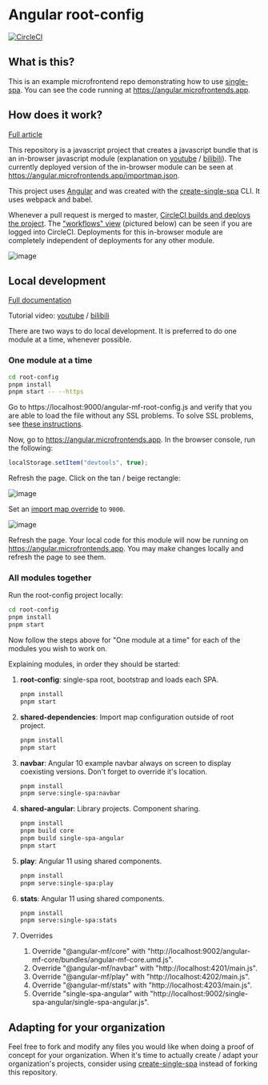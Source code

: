 # Angular root-config

[![CircleCI](https://circleci.com/gh/angular-microfrontends/root-config.svg?style=svg)](https://app.circleci.com/pipelines/github/angular-microfrontends/root-config)

## What is this?

This is an example microfrontend repo demonstrating how to use [single-spa](https://single-spa.js.org). You can see the code running at https://angular.microfrontends.app.

## How does it work?

[Full article](https://single-spa.js.org/docs/recommended-setup)

This repository is a javascript project that creates a javascript bundle that is an in-browser javascript module (explanation on [youtube](https://www.youtube.com/watch?v=Jxqiu6pdMSU&list=PLLUD8RtHvsAOhtHnyGx57EYXoaNsxGrTU&index=2) / [bilibili](https://www.bilibili.com/video/av83498486/)). The currently deployed version of the in-browser module can be seen at https://angular.microfrontends.app/importmap.json.

This project uses [Angular](https://angular.io) and was created with the [create-single-spa](https://single-spa.js.org/docs/create-single-spa) CLI. It uses webpack and babel.

Whenever a pull request is merged to master, [CircleCI builds and deploys the project](https://circleci.com/gh/angular-microfrontends/root-config). The ["workflows" view](https://circleci.com/gh/angular-microfrontends/workflows) (pictured below) can be seen if you are logged into CircleCI. Deployments for this in-browser module are completely independent of deployments for any other module.

![image](https://user-images.githubusercontent.com/5524384/75210801-5ba02700-573f-11ea-8064-46af165cba0a.png)

## Local development

[Full documentation](https://single-spa.js.org/docs/recommended-setup#local-development)

Tutorial video: [youtube](https://www.youtube.com/watch?v=vjjcuIxqIzY&list=PLLUD8RtHvsAOhtHnyGx57EYXoaNsxGrTU&index=4) / [bilibili](https://www.bilibili.com/video/av83617789/)

There are two ways to do local development. It is preferred to do one module at a time, whenever possible.

### One module at a time

```sh
cd root-config
pnpm install
pnpm start -- --https
```

Go to https://localhost:9000/angular-mf-root-config.js and verify that you are able to load the file without any SSL problems. To solve SSL problems, see [these instructions](https://improveandrepeat.com/2016/09/allowing-self-signed-certificates-on-localhost-with-chrome-and-firefox/).

Now, go to https://angular.microfrontends.app. In the browser console, run the following:

```js
localStorage.setItem("devtools", true);
```

Refresh the page. Click on the tan / beige rectangle:

![image](https://user-images.githubusercontent.com/5524384/75211359-e46b9280-5740-11ea-80bb-974846df414b.png)

Set an [import map override](https://github.com/joeldenning/import-map-overrides/) to `9000`.

![image](https://user-images.githubusercontent.com/5524384/75211553-7e333f80-5741-11ea-97d6-d3d86ffd1826.png)

Refresh the page. Your local code for this module will now be running on https://angular.microfrontends.app. You may make changes locally and refresh the page to see them.

### All modules together

Run the root-config project locally:

```sh
cd root-config
pnpm install
pnpm start
```

Now follow the steps above for "One module at a time" for each of the modules you wish to work on.

Explaining modules, in order they should be started:

1. **root-config**: single-spa root, bootstrap and loads each SPA.

    ```sh
    pnpm install
    pnpm start
    ```

2. **shared-dependencies**: Import map configuration outside of root project.

    ```sh
    pnpm install
    pnpm start
    ```

3. **navbar**: Angular 10 example navbar always on screen to display coexisting versions. Don't
    forget to override it's location.

    ```sh
    pnpm install
    pnpm serve:single-spa:navbar
    ```

4. **shared-angular**: Library projects. Component sharing.

    ```sh
    pnpm install
    pnpm build core
    pnpm build single-spa-angular
    pnpm start
    ```

5. **play**: Angular 11 using shared components.

    ```sh
    pnpm install
    pnpm serve:single-spa:play
    ```

6. **stats**: Angular 11 using shared components.

    ```sh
    pnpm install
    pnpm serve:single-spa:stats
    ```

7. Overrides
    1. Override "@angular-mf/core" with "http://localhost:9002/angular-mf-core/bundles/angular-mf-core.umd.js".
    2. Override "@angular-mf/navbar" with "http://localhost:4201/main.js".
    3. Override "@angular-mf/play" with "http://localhost:4202/main.js".
    4. Override "@angular-mf/stats" with "http://localhost:4203/main.js".
    5. Override "single-spa-angular" with "http://localhost:9002/single-spa-angular/single-spa-angular.js".

## Adapting for your organization

Feel free to fork and modify any files you would like when doing a proof of concept for your organization. When it's time to actually create / adapt your organization's projects, consider using [create-single-spa](https://single-spa.js.org/docs/create-single-spa) instead of forking this repository.
